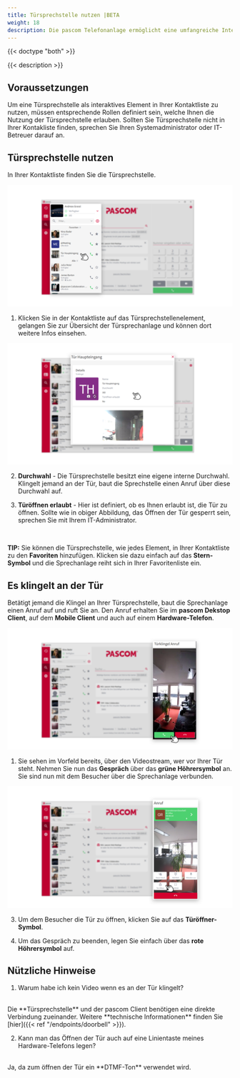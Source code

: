 ```yaml
---
title: Türsprechstelle nutzen |BETA
weight: 18
description: Die pascom Telefonanlage ermöglicht eine umfangreiche Interaktion mit Türsprechstellen. In dieser Anleitung erfahren Sie, welche Funktionen ISe nutzen können. 
---
```


{{< doctype "both" >}}
 
{{< description >}}


## Voraussetzungen

Um eine Türsprechstelle als interaktives Element in Ihrer Kontaktliste zu nutzen, müssen entsprechende Rollen definiert sein, welche Ihnen die Nutzung der Türsprechstelle erlauben. Sollten Sie Türsprechstelle nicht in Ihrer Kontakliste finden, sprechen Sie Ihren Systemadministrator oder IT-Betreuer darauf an. 

## Türsprechstelle nutzen

In Ihrer Kontaktliste finden Sie die Türsprechstelle.

![Türsprechstelle in der Kontaktliste](doorbell-contactlist.de.png)
</br>

1. Klicken Sie in der Kontaktliste auf das Türsprechstellenelement, gelangen Sie zur Übersicht der Türsprechanlage und können dort weitere Infos einsehen.

![Türsprechstelle Übersicht](doorbell-overview.de.png)
</br>

2. **Durchwahl** - Die Türsprechstelle besitzt eine eigene interne Durchwahl. Klingelt jemand an der Tür, baut die Sprechstelle einen Anruf über diese Durchwahl auf.

3. **Türöffnen erlaubt** - Hier ist definiert, ob es Ihnen erlaubt ist, die Tür zu öffnen. Sollte wie in obiger Abbildung, das Öffnen der Tür gesperrt sein, sprechen Sie mit Ihrem IT-Administrator.

</br>

**TIP:** Sie können die Türsprechstelle, wie jedes Element, in Ihrer Kontaktliste zu den **Favoriten** hinzufügen. Klicken sie dazu einfach auf das **Stern-Symbol** und die Sprechanlage reiht sich in Ihrer Favoritenliste ein.

## Es klingelt an der Tür

Betätigt jemand die Klingel an Ihrer Türsprechstelle, baut die Sprechanlage einen Anruf auf und ruft Sie an. Den Anruf erhalten Sie im **pascom Dekstop Client**, auf dem **Mobile Client** und auch auf einem **Hardware-Telefon**.


![Türsprechstelle ruft an](doorbell-call.de.png)
</br>


1. Sie sehen im Vorfeld bereits, über den Videostream, wer vor Ihrer Tür steht. Nehmen Sie nun das **Gespräch** über das **grüne Höhrersymbol** an. Sie sind nun mit dem Besucher über die Sprechanlage verbunden.

![Sprechanlage aktiver Anruf](doorbell-open.de.png)
</br>

3. Um dem Besucher die Tür zu öffnen, klicken Sie auf das **Türöffner-Symbol**. 

4. Um das Gespräch zu beenden, legen Sie einfach über das **rote Höhrersymbol** auf.

## Nützliche Hinweise

1. Warum habe ich kein Video wenn es an der Tür klingelt?
</br>
Die **Türsprechstelle** und der pascom Client benötigen eine direkte Verbindung zueinander. Weitere **technische Informationen** finden Sie [hier]({{< ref "/endpoints/doorbell" >}}).

2. Kann man das Öffnen der Tür auch auf eine Linientaste meines Hardware-Telefons legen?
</br>
Ja, da zum öffnen der Tür ein **DTMF-Ton** verwendet wird.


</br>